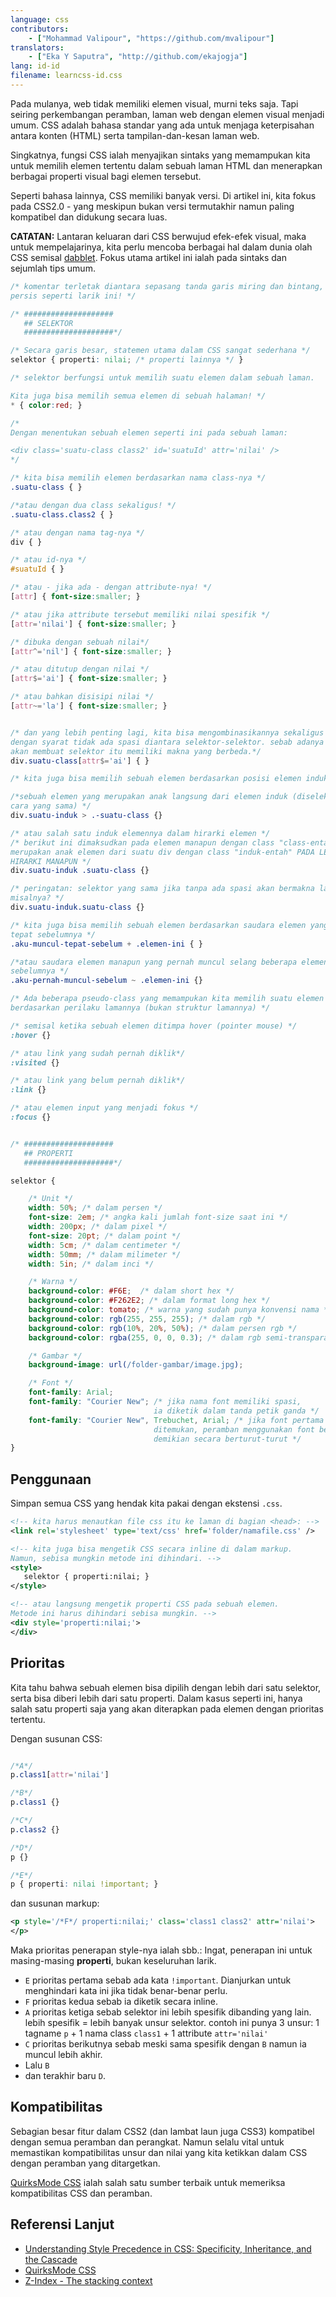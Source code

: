 ```yaml
---
language: css
contributors:
    - ["Mohammad Valipour", "https://github.com/mvalipour"]
translators:
    - ["Eka Y Saputra", "http://github.com/ekajogja"]
lang: id-id
filename: learncss-id.css
---
```


Pada mulanya, web tidak memiliki elemen visual, murni teks saja.
Tapi seiring perkembangan peramban, laman web dengan elemen visual menjadi umum.
CSS adalah bahasa standar yang ada untuk menjaga keterpisahan antara
konten (HTML) serta tampilan-dan-kesan laman web.

Singkatnya, fungsi CSS ialah menyajikan sintaks yang memampukan kita
untuk memilih elemen tertentu dalam sebuah laman HTML
dan menerapkan berbagai properti visual bagi elemen tersebut.

Seperti bahasa lainnya, CSS memiliki banyak versi.
Di artikel ini, kita fokus pada CSS2.0 - yang meskipun bukan versi termutakhir
namun paling kompatibel dan didukung secara luas.

**CATATAN:** Lantaran keluaran dari CSS berwujud efek-efek visual,
maka untuk mempelajarinya, kita perlu mencoba berbagai hal dalam dunia olah CSS
semisal [dabblet](http://dabblet.com/).
Fokus utama artikel ini ialah pada sintaks dan sejumlah tips umum.


```css
/* komentar terletak diantara sepasang tanda garis miring dan bintang,
persis seperti larik ini! */

/* ####################
   ## SELEKTOR
   ####################*/

/* Secara garis besar, statemen utama dalam CSS sangat sederhana */
selektor { properti: nilai; /* properti lainnya */ }

/* selektor berfungsi untuk memilih suatu elemen dalam sebuah laman.

Kita juga bisa memilih semua elemen di sebuah halaman! */
* { color:red; }

/*
Dengan menentukan sebuah elemen seperti ini pada sebuah laman:

<div class='suatu-class class2' id='suatuId' attr='nilai' />
*/

/* kita bisa memilih elemen berdasarkan nama class-nya */
.suatu-class { }

/*atau dengan dua class sekaligus! */
.suatu-class.class2 { }

/* atau dengan nama tag-nya */
div { }

/* atau id-nya */
#suatuId { }

/* atau - jika ada - dengan attribute-nya! */
[attr] { font-size:smaller; }

/* atau jika attribute tersebut memiliki nilai spesifik */
[attr='nilai'] { font-size:smaller; }

/* dibuka dengan sebuah nilai*/
[attr^='nil'] { font-size:smaller; }

/* atau ditutup dengan nilai */
[attr$='ai'] { font-size:smaller; }

/* atau bahkan disisipi nilai */
[attr~='la'] { font-size:smaller; }


/* dan yang lebih penting lagi, kita bisa mengombinasikannya sekaligus
dengan syarat tidak ada spasi diantara selektor-selektor. sebab adanya spasi
akan membuat selektor itu memiliki makna yang berbeda.*/
div.suatu-class[attr$='ai'] { }

/* kita juga bisa memilih sebuah elemen berdasarkan posisi elemen induknya.*/

/*sebuah elemen yang merupakan anak langsung dari elemen induk (diseleksi dng
cara yang sama) */
div.suatu-induk > .-suatu-class {}

/* atau salah satu induk elemennya dalam hirarki elemen */
/* berikut ini dimaksudkan pada elemen manapun dengan class "class-entah" dan
merupakan anak elemen dari suatu div dengan class "induk-entah" PADA LEVEL
HIRARKI MANAPUN */
div.suatu-induk .suatu-class {}

/* peringatan: selektor yang sama jika tanpa ada spasi akan bermakna lain.
misalnya? */
div.suatu-induk.suatu-class {}

/* kita juga bisa memilih sebuah elemen berdasarkan saudara elemen yang muncul
tepat sebelumnya */
.aku-muncul-tepat-sebelum + .elemen-ini { }

/*atau saudara elemen manapun yang pernah muncul selang beberapa elemen
sebelumnya */
.aku-pernah-muncul-sebelum ~ .elemen-ini {}

/* Ada beberapa pseudo-class yang memampukan kita memilih suatu elemen
berdasarkan perilaku lamannya (bukan struktur lamannya) */

/* semisal ketika sebuah elemen ditimpa hover (pointer mouse) */
:hover {}

/* atau link yang sudah pernah diklik*/
:visited {}

/* atau link yang belum pernah diklik*/
:link {}

/* atau elemen input yang menjadi fokus */
:focus {}


/* ####################
   ## PROPERTI
   ####################*/

selektor {

    /* Unit */
    width: 50%; /* dalam persen */
    font-size: 2em; /* angka kali jumlah font-size saat ini */
    width: 200px; /* dalam pixel */
    font-size: 20pt; /* dalam point */
    width: 5cm; /* dalam centimeter */
    width: 50mm; /* dalam milimeter */
    width: 5in; /* dalam inci */

    /* Warna */
    background-color: #F6E;  /* dalam short hex */
    background-color: #F262E2; /* dalam format long hex */
    background-color: tomato; /* warna yang sudah punya konvensi nama */
    background-color: rgb(255, 255, 255); /* dalam rgb */
    background-color: rgb(10%, 20%, 50%); /* dalam persen rgb */
    background-color: rgba(255, 0, 0, 0.3); /* dalam rgb semi-transparan*/

    /* Gambar */
    background-image: url(/folder-gambar/image.jpg);

    /* Font */
    font-family: Arial;
    font-family: "Courier New"; /* jika nama font memiliki spasi,
    							ia diketik dalam tanda petik ganda */
    font-family: "Courier New", Trebuchet, Arial; /* jika font pertama tidak
    							ditemukan, peramban menggunakan font berikutnya,
    							demikian secara berturut-turut */
}

```

## Penggunaan

Simpan semua CSS yang hendak kita pakai dengan ekstensi `.css`.

```xml
<!-- kita harus menautkan file css itu ke laman di bagian <head>: -->
<link rel='stylesheet' type='text/css' href='folder/namafile.css' />

<!-- kita juga bisa mengetik CSS secara inline di dalam markup.
Namun, sebisa mungkin metode ini dihindari. -->
<style>
   selektor { properti:nilai; }
</style>

<!-- atau langsung mengetik properti CSS pada sebuah elemen.
Metode ini harus dihindari sebisa mungkin. -->
<div style='properti:nilai;'>
</div>

```

## Prioritas

Kita tahu bahwa sebuah elemen bisa dipilih dengan lebih dari satu selektor,
serta bisa diberi lebih dari satu properti.
Dalam kasus seperti ini, hanya salah satu properti saja yang akan diterapkan
pada elemen dengan prioritas tertentu.

Dengan susunan CSS:

```css

/*A*/
p.class1[attr='nilai']

/*B*/
p.class1 {}

/*C*/
p.class2 {}

/*D*/
p {}

/*E*/
p { properti: nilai !important; }

```

dan susunan markup:

```xml
<p style='/*F*/ properti:nilai;' class='class1 class2' attr='nilai'>
</p>
```

Maka prioritas penerapan style-nya ialah sbb.:
Ingat, penerapan ini untuk masing-masing **properti**,
bukan keseluruhan larik.

* `E` prioritas pertama sebab ada kata `!important`.
	Dianjurkan untuk menghindari kata ini jika tidak benar-benar perlu.
* `F` prioritas kedua sebab ia diketik secara inline.
* `A` prioritas ketiga sebab selektor ini lebih spesifik dibanding yang lain.
	lebih spesifik = lebih banyak unsur selektor. contoh ini punya 3 unsur:
	1 tagname `p` + 1 nama class `class1` + 1 attribute `attr='nilai'`
* `C` prioritas berikutnya sebab meski sama spesifik dengan `B` namun
	ia muncul lebih akhir.
* Lalu `B`
* dan terakhir baru `D`.

## Kompatibilitas

Sebagian besar fitur dalam CSS2 (dan lambat laun juga CSS3) kompatibel dengan
semua peramban dan perangkat. Namun selalu vital untuk memastikan kompatibilitas
unsur dan nilai yang kita ketikkan dalam CSS dengan peramban yang ditargetkan.

[QuirksMode CSS](http://www.quirksmode.org/css/) ialah salah satu sumber terbaik untuk memeriksa kompatibilitas CSS dan peramban.

## Referensi Lanjut

* [Understanding Style Precedence in CSS: Specificity, Inheritance, and the Cascade](http://www.vanseodesign.com/css/css-specificity-inheritance-cascaade/)
* [QuirksMode CSS](http://www.quirksmode.org/css/)
* [Z-Index - The stacking context](https://developer.mozilla.org/en-US/docs/Web/Guide/CSS/Understanding_z_index/The_stacking_context)
